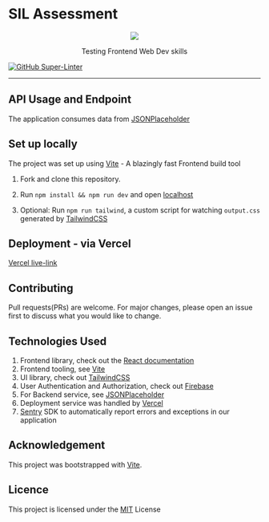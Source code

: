 # SIL Assessment

<p align="center"><img src="https://cdn-icons-png.flaticon.com/512/3214/3214721.png" /></p>

<p align="center"> Testing Frontend Web Dev skills </p>

[![GitHub Super-Linter](https://github.com/citixenken/Assessment/workflows/Lint%20Code%20Base/badge.svg)](https://github.com/marketplace/actions/super-linter)

<hr/>

## API Usage and Endpoint

The application consumes data from [JSONPlaceholder](https://jsonplaceholder.typicode.com/)

## Set up locally
The project was set up using [Vite](https://vitejs.dev/) - A blazingly fast Frontend build tool

1. Fork and clone this repository.

2. Run `npm install && npm run dev` and open [localhost](http://localhost:5173)

3. Optional: Run `npm run tailwind`, a custom script for watching `output.css` generated by [TailwindCSS](https://tailwindcss.com/)

## Deployment - via Vercel

[Vercel live-link](https://assessment-citixenken.vercel.app/)

## Contributing

Pull requests(PRs) are welcome. For major changes, please open an issue first to discuss what you would like to change.

## Technologies Used

1. Frontend library, check out the [React documentation](https://reactjs.org/)
2. Frontend tooling, see [Vite](https://vitejs.dev/)
3. UI library, check out [TailwindCSS](https://tailwindcss.com/)
4. User Authentication and Authorization, check out [Firebase](https://firebase.google.com/)
5. For Backend service, see [JSONPlaceholder](https://jsonplaceholder.typicode.com/)
6. Deployment service was handled by [Vercel](https://vercel.com/dashboard)
7. [Sentry](https://docs.sentry.io/platforms/javascript/guides/react/) SDK to automatically report errors and exceptions in our application

## Acknowledgement

This project was bootstrapped with [Vite](https://vitejs.dev/).

## Licence
This project is licensed under the <a href="https://choosealicense.com/licenses/mit/">MIT</a> License



